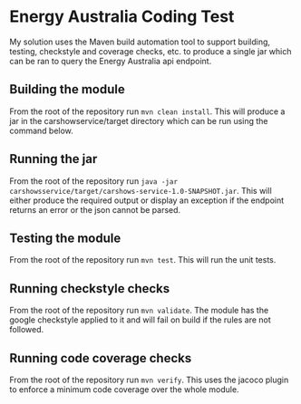 # Energy Australia Coding Test
My solution uses the Maven build automation tool to support building, testing, checkstyle and coverage checks, etc. to 
produce a single jar which can be ran to query the Energy Australia api endpoint.

## Building the module
From the root of the repository run ```mvn clean install```. This will produce a jar in the carshowservice/target
directory which can be run using the command below.

## Running the jar
From the root of the repository run ```java -jar carshowsservice/target/carshows-service-1.0-SNAPSHOT.jar```. 
This will either produce the required output or display an exception if the endpoint returns an error or the json 
cannot be parsed.

## Testing the module
From the root of the repository run ```mvn test```. This will run the unit tests.

## Running checkstyle checks
From the root of the repository run ```mvn validate```. The module has the google checkstyle applied to it and will 
fail on build if the rules are not followed.

## Running code coverage checks
From the root of the repository run ```mvn verify```. This uses the jacoco plugin to enforce a minimum code 
coverage over the whole module.